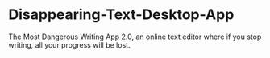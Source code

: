 # Disappearing-Text-Desktop-App

The Most Dangerous Writing App 2.0, an online text editor where if you stop writing, all your progress will be lost.

